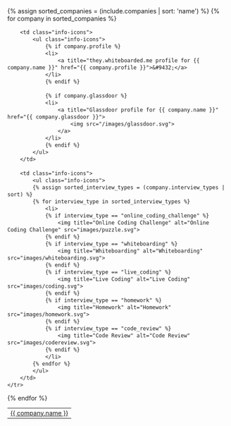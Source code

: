 <table class="companies">
{% assign sorted_companies = (include.companies | sort: 'name') %}
{% for company in sorted_companies %}
    <tr>
        <td class="company-name">
            <a href="{{ company.url }}">{{ company.name }}</a>
        </td>

        <td class="info-icons">
            <ul class="info-icons">
                {% if company.profile %}
                <li>
                    <a title="they.whiteboarded.me profile for {{ company.name }}" href="{{ company.profile }}">&#9432;</a>
                </li>
                {% endif %}

                {% if company.glassdoor %}
                <li>
                    <a title="Glassdoor profile for {{ company.name }}" href="{{ company.glassdoor }}">
                        <img src="/images/glassdoor.svg">
                    </a>
                </li>
                {% endif %}
            </ul>
        </td>

        <td class="info-icons">
            <ul class="info-icons">
            {% assign sorted_interview_types = (company.interview_types | sort) %}
            {% for interview_type in sorted_interview_types %}
                <li>
                {% if interview_type == "online_coding_challenge" %}
                    <img title="Online Coding Challenge" alt="Online Coding Challenge" src="images/puzzle.svg">
                {% endif %}
                {% if interview_type == "whiteboarding" %}
                    <img title="Whiteboarding" alt="Whiteboarding" src="images/whiteboarding.svg">
                {% endif %}
                {% if interview_type == "live_coding" %}
                    <img title="Live Coding" alt="Live Coding" src="images/coding.svg">
                {% endif %}
                {% if interview_type == "homework" %}
                    <img title="Homework" alt="Homework" src="images/homework.svg">
                {% endif %}
                {% if interview_type == "code_review" %}
                    <img title="Code Review" alt="Code Review" src="images/codereview.svg">
                {% endif %}
                </li>
            {% endfor %}
            </ul>
        </td>
    </tr>
{% endfor %}
</table>
